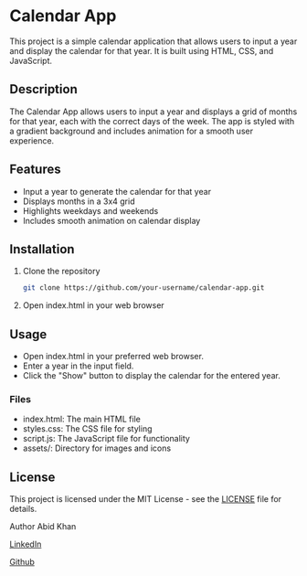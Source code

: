 # Calendar App

This project is a simple calendar application that allows users to input a year and display the calendar for that year. It is built using HTML, CSS, and JavaScript.

## Description

The Calendar App allows users to input a year and displays a grid of months for that year, each with the correct days of the week. The app is styled with a gradient background and includes animation for a smooth user experience.

## Features

- Input a year to generate the calendar for that year
- Displays months in a 3x4 grid
- Highlights weekdays and weekends
- Includes smooth animation on calendar display



## Installation

1. Clone the repository
   ```bash
   git clone https://github.com/your-username/calendar-app.git
   ```

2. Open index.html in your web browser

## Usage
- Open index.html in your preferred web browser.
- Enter a year in the input field.
- Click the "Show" button to display the calendar for the entered year.

### Files
- index.html: The main HTML file
- styles.css: The CSS file for styling
- script.js: The JavaScript file for functionality
- assets/: Directory for images and icons


## License
This project is licensed under the MIT License - see the [LICENSE](LICENSE) file for details.

Author
Abid Khan 

[LinkedIn](https://www.linkedin.com/in/abid-khan-ak/)

[Github](https://github.com/AbidKhan01ak)
